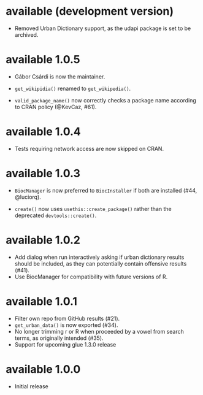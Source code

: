 # available (development version)

* Removed Urban Dictionary support, as the udapi package is set to be
  archived.

# available 1.0.5

* Gábor Csárdi is now the maintainer.

* `get_wikipidia()` renamed to `get_wikipedia()`.

* `valid_package_name()` now correctly checks a package name according to CRAN policy (@KevCaz, #61).

# available 1.0.4

* Tests requiring network access are now skipped on CRAN.

# available 1.0.3

* `BiocManager` is now preferred to `BiocInstaller` if both are installed (#44, @luciorq).

* `create()` now uses `usethis::create_package()` rather than the deprecated `devtools::create()`.

# available 1.0.2

* Add dialog when run interactively asking if urban dictionary results should
  be included, as they can potentially contain offensive results (#41).
* Use BiocManager for compatibility with future versions of R.

# available 1.0.1

* Filter own repo from GitHub results (#21).
* `get_urban_data()` is now exported (#34).
* No longer trimming r or R when proceeded by a vowel from search terms, as originally intended (#35).
* Support for upcoming glue 1.3.0 release

# available 1.0.0

* Initial release
